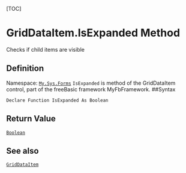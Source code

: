 [TOC]
# GridDataItem.IsExpanded Method
Checks if child items are visible
## Definition
Namespace: [`My.Sys.Forms`](My.Sys.Forms.md)
`IsExpanded` is method of the GridDataItem control, part of the freeBasic framework MyFbFramework.
##Syntax
```freeBasic
Declare Function IsExpanded As Boolean
```


## Return Value
[`Boolean`]("https://www.freebasic.net/wiki/KeyPgBoolean")
## See also
[`GridDataItem`](GridDataItem.md)

